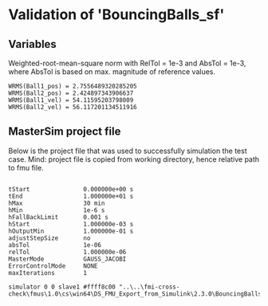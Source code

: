# Validation of 'BouncingBalls_sf'

## Variables
Weighted-root-mean-square norm with RelTol = 1e-3 and AbsTol = 1e-3, where
AbsTol is based on max. magnitude of reference values.

```
WRMS(Ball1_pos) = 2.7556489320285205
WRMS(Ball2_pos) = 2.424897343906637
WRMS(Ball1_vel) = 54.11595203798009
WRMS(Ball2_vel) = 56.117201134511916
```

## MasterSim project file

Below is the project file that was used to successfully simulation the test case.
Mind: project file is copied from working directory, hence relative path to fmu file.

```

tStart               0.000000e+00 s
tEnd                 1.000000e+01 s
hMax                 30 min
hMin                 1e-6 s
hFallBackLimit       0.001 s
hStart               1.000000e-03 s
hOutputMin           1.000000e-01 s
adjustStepSize       no
absTol               1e-06
relTol               1.000000e-06
MasterMode           GAUSS_JACOBI
ErrorControlMode     NONE
maxIterations        1

simulator 0 0 slave1 #ffff8c00 "..\..\fmi-cross-check\fmus\1.0\cs\win64\DS_FMU_Export_from_Simulink\2.3.0\BouncingBalls_sf\BouncingBalls_sf.fmu"


```

